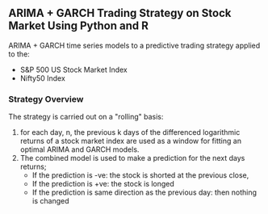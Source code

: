 ## ARIMA + GARCH Trading Strategy on Stock Market Using Python and R

ARIMA + GARCH time series models to a predictive trading strategy applied to the:
   - S&P 500 US Stock Market Index
   - Nifty50 Index

### Strategy Overview

The strategy is carried out on a "rolling" basis:

1. for each day, n, the previous k days of the differenced logarithmic returns of a stock market index are used as a window for fitting an optimal ARIMA and GARCH models.
2. The combined model is used to make a prediction for the next days returns;
   - If the prediction is -ve: the stock is shorted at the previous close,
   - If the prediction is +ve: the stock is longed
   - If the prediction is same direction as the previous day: then nothing is changed

